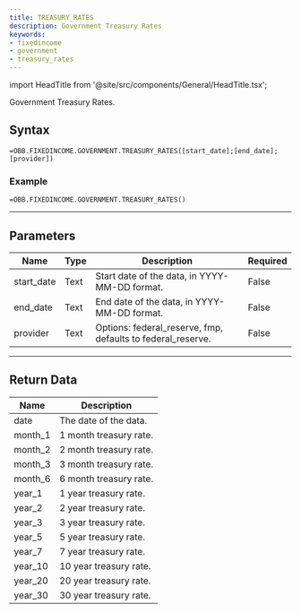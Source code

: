 ```yaml
---
title: TREASURY_RATES
description: Government Treasury Rates
keywords: 
- fixedincome
- government
- treasury_rates
---
```


<!-- markdownlint-disable MD033 -->
import HeadTitle from '@site/src/components/General/HeadTitle.tsx';

<HeadTitle title="FIXEDINCOME.GOVERNMENT.TREASURY_RATES | OpenBB Add-in for Excel Docs" />

Government Treasury Rates.

## Syntax

```excel wordwrap
=OBB.FIXEDINCOME.GOVERNMENT.TREASURY_RATES([start_date];[end_date];[provider])
```

### Example

```excel wordwrap
=OBB.FIXEDINCOME.GOVERNMENT.TREASURY_RATES()
```

---

## Parameters

| Name | Type | Description | Required |
| ---- | ---- | ----------- | -------- |
| start_date | Text | Start date of the data, in YYYY-MM-DD format. | False |
| end_date | Text | End date of the data, in YYYY-MM-DD format. | False |
| provider | Text | Options: federal_reserve, fmp, defaults to federal_reserve. | False |

---

## Return Data

| Name | Description |
| ---- | ----------- |
| date | The date of the data.  |
| month_1 | 1 month treasury rate.  |
| month_2 | 2 month treasury rate.  |
| month_3 | 3 month treasury rate.  |
| month_6 | 6 month treasury rate.  |
| year_1 | 1 year treasury rate.  |
| year_2 | 2 year treasury rate.  |
| year_3 | 3 year treasury rate.  |
| year_5 | 5 year treasury rate.  |
| year_7 | 7 year treasury rate.  |
| year_10 | 10 year treasury rate.  |
| year_20 | 20 year treasury rate.  |
| year_30 | 30 year treasury rate.  |
